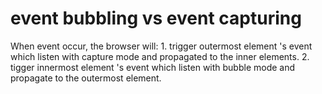 # event bubbling vs event capturing

When event occur, the browser will:
    1. trigger outermost element 's event which listen with capture mode and propagated to the inner elements.
    2. tigger innermost element 's event which listen with bubble mode and propagate to the outermost element. 
